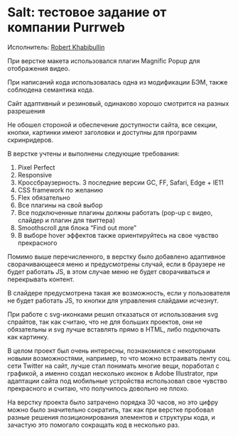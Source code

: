 <h1><strong>Salt: </strong> тестовое задание от компании Purrweb</h1>

<p>Исполнитель: <a href="https://vk.com/id186214781" target="_blank">Robert Khabibullin</a></p>

<p>При верстке макета использовался плагин Magnific Popup для отображения видео.</p>

<p>При написаний кода использовалась одна из модификации БЭМ, также соблюдена семантика кода.</p>

<p>Сайт адаптивный и резиновый, одинаково хорошо смотрится на разных разрешения</p>

<p>Не обошел стороной и обеспечение доступности сайта, все секции, кнопки, картинки имеют заголовки и доступны для программ скринридеров.</p>

<p>В верстке учтены и выполнены следующие требования: </p>

<ol>
	<li>Pixel Perfect</li>
	<li>Responsive</li>
	<li>Кроссбраузерность. 3 последние версии GC, FF, Safari, Edge + IE11</li>
	<li>CSS framework по желанию</li>
	<li>Flex обязательно</li>
	<li>Все плагины на свой выбор</li>
	<li>Все подключенные плагины должны работать (pop-up с видео, слайдер и плагин для твиттера)</li>
	<li>Smoothscroll для блока “Find out more”</li>
	<li>В выборе hover эффектов также ориентируйтесь на свое чувство прекрасного</li>
</ol>

<p>Помимо выше перечисленного, в верстку было добавлено адаптивное сворачивающееся меню и предусмотрены случай, если в браузере не будет работать JS, в этом случае меню не будет сворачиваться и перекрывать контент.</p>

<p>В слайдере предусмотрена такая же возможность, если у пользователя не будет работать JS, то кнопки для управления слайдами исчезнут.</p>

<p>При работе с svg-иконками решил отказаться от использования svg спрайтов, так как считаю, что не для больших проектов, они не обязательны и svg лучше вставлять прямо в HTML, либо подключать как картинку.</p>

<p>В целом проект был очень интересны, познакомился с некоторыми новыми возможностями, например, то что можно встраивать ленту соц. сети Twitter на сайт, лучше стал понимать многие вещи, поработал с графикой, а именно создал несколько иконок в Adobe Illustrator, при адаптации сайта под мобильные устройства использовал свое чувство прекрасного и считаю, что получилось довольно не плохо.</p>

<p>На верстку проекта было затрачено порядка 30 часов, но это цифру можно было значительно сократить, так как при верстке пробовал разные решения позиционирования элементов и структуры кода, и зачастую это помогало сокращать код в несколько раз.</p>